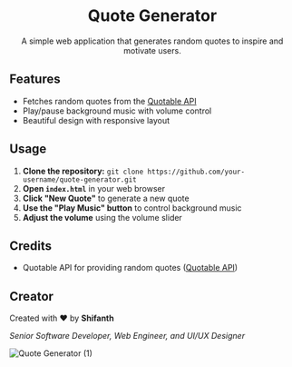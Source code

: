 <h1 align="center">Quote Generator</h1>

<p align="center">A simple web application that generates random quotes to inspire and motivate users.</p>

## Features

- Fetches random quotes from the [Quotable API](https://api.quotable.io/random)
- Play/pause background music with volume control
- Beautiful design with responsive layout

## Usage

1. **Clone the repository:** `git clone https://github.com/your-username/quote-generator.git`
2. **Open `index.html`** in your web browser
3. **Click "New Quote"** to generate a new quote
4. **Use the "Play Music" button** to control background music
5. **Adjust the volume** using the volume slider

## Credits

- Quotable API for providing random quotes ([Quotable API](https://api.quotable.io/))

## Creator

Created with ❤️ by **Shifanth**

*Senior Software Developer, Web Engineer, and UI/UX Designer*



![Quote Generator (1)](https://github.com/shifanthjasim/Quote-Generator/assets/60750985/b20a4f84-8f00-4960-b2c8-23e28a066d30)
